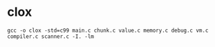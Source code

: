 # clox


```
gcc -o clox -std=c99 main.c chunk.c value.c memory.c debug.c vm.c compiler.c scanner.c -I. -lm
```
